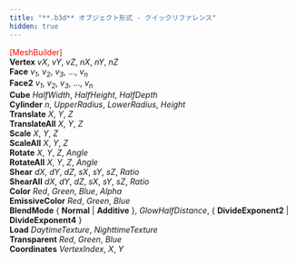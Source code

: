 ```yaml
---
title: "**.b3d** オブジェクト形式 - クイックリファレンス"
hidden: true
---
```


<font color="Red">[MeshBuilder]</font>  
**Vertex** *vX*, *vY*, *vZ*, *nX*, *nY*, *nZ*  
**Face** *v<sub>1</sub>*, *v<sub>2</sub>*, *v<sub>3</sub>*, ..., *v<sub>n</sub>*  
**Face2** *v<sub>1</sub>*, *v<sub>2</sub>*, *v<sub>3</sub>*, ..., *v<sub>n</sub>*  
**Cube** *HalfWidth*, *HalfHeight*, *HalfDepth*  
**Cylinder** *n*, *UpperRadius*, *LowerRadius*, *Height*  
**Translate** *X*, *Y*, *Z*  
**TranslateAll** *X*, *Y*, *Z*  
**Scale** *X*, *Y*, *Z*  
**ScaleAll** *X*, *Y*, *Z*  
**Rotate** *X*, *Y*, *Z*, *Angle*  
**RotateAll** *X*, *Y*, *Z*, *Angle*  
**Shear** *dX*, *dY*, *dZ*, *sX*, *sY*, *sZ*, *Ratio*  
**ShearAll** *dX*, *dY*, *dZ*, *sX*, *sY*, *sZ*, *Ratio*  
**Color** *Red*, *Green*, *Blue*, *Alpha*  
**EmissiveColor** *Red*, *Green*, *Blue*  
**BlendMode** { **Normal** | **Additive** }, *GlowHalfDistance*, { **DivideExponent2** | **DivideExponent4** }  
**Load** *DaytimeTexture*, *NighttimeTexture*  
**Transparent** *Red*, *Green*, *Blue*  
**Coordinates** *VertexIndex*, *X*, *Y* 